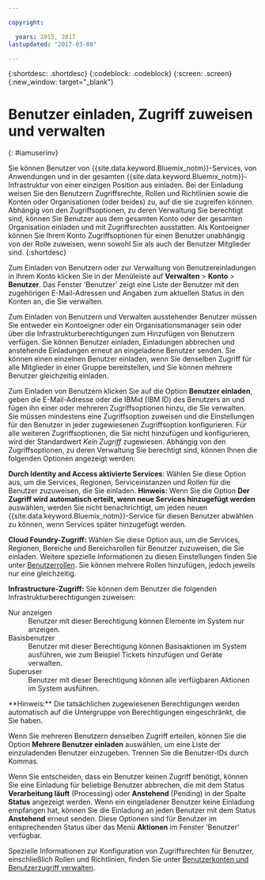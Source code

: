 ```yaml
---

copyright:

  years: 2015, 2017
lastupdated: "2017-03-08"

---
```


{:shortdesc: .shortdesc}
{:codeblock: .codeblock}
{:screen: .screen}
{:new_window: target="_blank"}

# Benutzer einladen, Zugriff zuweisen und verwalten
{: #iamuserinv}

Sie können Benutzer von {{site.data.keyword.Bluemix_notm}}-Services, von Anwendungen und in der gesamten {{site.data.keyword.Bluemix_notm}}-Infrastruktur von einer einzigen Position aus einladen. Bei der Einladung weisen Sie den Benutzern Zugriffsrechte, Rollen und Richtlinien sowie die Konten oder Organisationen (oder beides) zu, auf die sie zugreifen können. Abhängig von den Zugriffsoptionen, zu deren Verwaltung Sie berechtigt sind, können Sie Benutzer aus dem gesamten Konto oder der gesamten Organisation einladen und mit Zugriffsrechten ausstatten. Als Kontoeigner können Sie Ihrem Konto Zugriffsoptionen für einen Benutzer unabhängig von der Rolle zuweisen, wenn sowohl Sie als auch der Benutzer Mitglieder sind.
{:shortdesc}

Zum Einladen von Benutzern oder zur Verwaltung von Benutzereinladungen in Ihrem Konto klicken Sie in der Menüleiste auf **Verwalten** &gt; **Konto** &gt; **Benutzer**. Das Fenster 'Benutzer' zeigt eine Liste der Benutzer mit den zugehörigen E-Mail-Adressen und Angaben zum aktuellen Status in den Konten an, die Sie verwalten.  

Zum Einladen von Benutzern und Verwalten ausstehender Benutzer müssen Sie entweder ein Kontoeigner oder ein Organisationsmanager sein oder über die Infrastrukturberechtigungen zum Hinzufügen von Benutzern verfügen. Sie können Benutzer einladen, Einladungen abbrechen und anstehende Einladungen erneut an eingeladene Benutzer senden. Sie können einen einzelnen Benutzer einladen, wenn Sie denselben Zugriff für alle Mitglieder in einer Gruppe bereitstellen, und Sie können mehrere Benutzer gleichzeitig einladen. 

Zum Einladen von Benutzern klicken Sie auf die Option **Benutzer einladen**, geben die E-Mail-Adresse oder die IBMid (IBM ID) des Benutzers an und fügen ihn einer oder mehreren Zugriffsoptionen hinzu, die Sie verwalten. Sie müssen mindestens eine Zugriffsoption zuweisen und die Einstellungen für den Benutzer in jeder zugewiesenen Zugriffsoption konfigurieren. Für alle weiteren Zugriffsoptionen, die Sie nicht hinzufügen und konfigurieren, wird der Standardwert *Kein Zugriff* zugewiesen. 
Abhängig von den Zugriffsoptionen, zu deren Verwaltung Sie berechtigt sind, können Ihnen die folgenden Optionen angezeigt werden: 

**Durch Identity and Access aktivierte Services**:
Wählen Sie diese Option aus, um die Services, Regionen, Serviceinstanzen und Rollen für die Benutzer zuzuweisen, die Sie einladen.
**Hinweis:** Wenn Sie die Option **Der Zugriff wird automatisch erteilt, wenn neue Services hinzugefügt werden** auswählen, werden Sie nicht benachrichtigt, um jeden neuen {{site.data.keyword.Bluemix_notm}}-Service für diesen Benutzer abwählen zu können, wenn Services später hinzugefügt werden. 

**Cloud Foundry-Zugriff:**
Wählen Sie diese Option aus, um die Services, Regionen, Bereiche und Bereichsrollen für Benutzer zuzuweisen, die Sie einladen. Weitere spezielle Informationen zu diesen Einstellungen finden Sie unter [Benutzerrollen](/docs/admin/users_roles.html#userrolesinfo). Sie können mehrere Rollen hinzufügen, jedoch jeweils nur eine gleichzeitig. 

**Infrastructure-Zugriff:**
Sie können dem Benutzer die folgenden Infrastrukturberechtigungen zuweisen:  
<dl>
<dt>Nur anzeigen</dt>
<dd>Benutzer mit dieser Berechtigung können Elemente im System nur anzeigen. </dd>
<dt>Basisbenutzer</dt>
<dd>Benutzer mit dieser Berechtigung können Basisaktionen im System ausführen, wie zum Beispiel Tickets hinzufügen und Geräte verwalten. </dd>
<dt>Superuser</dt>
<dd>Benutzer mit dieser Berechtigung können alle verfügbaren Aktionen im System ausführen. </dd>
</dl>
**Hinweis:** Die tatsächlichen zugewiesenen Berechtigungen werden automatisch auf die Untergruppe von Berechtigungen eingeschränkt, die Sie haben.

Wenn Sie mehreren Benutzern denselben Zugriff erteilen, können Sie die Option **Mehrere Benutzer einladen** auswählen, um eine Liste der einzuladenden Benutzer einzugeben. Trennen Sie die Benutzer-IDs durch Kommas.   

Wenn Sie entscheiden, dass ein Benutzer keinen Zugriff benötigt, können Sie eine Einladung für beliebige Benutzer abbrechen, die mit dem Status **Verarbeitung läuft** (Processing) oder **Anstehend** (Pending) in der Spalte  **Status** angezeigt werden. Wenn ein eingeladener Benutzer keine Einladung empfangen hat, können Sie die Einladung an jeden Benutzer mit dem Status **Anstehend** erneut senden. Diese Optionen sind für Benutzer im entsprechenden Status über das Menü **Aktionen** im Fenster 'Benutzer' verfügbar.

Spezielle Informationen zur Konfiguration von Zugriffsrechten für Benutzer, einschließlich Rollen und Richtlinien, finden Sie unter [Benutzerkonten und Benutzerzugriff verwalten](/docs/admin/iamusermanage.html). 
